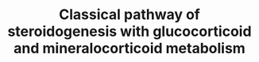 ---
annotations:
- id: DOID:0090139
  type: Disease Ontology
  value: cortisone reductase deficiency
- id: PW:0001479
  parent: disease pathway
  type: Pathway Ontology
  value: lipoid congenital adrenal hyperplasia pathway
- id: DOID:0050811
  parent: genetic disease
  type: Disease Ontology
  value: congenital adrenal hyperplasia
- id: PW:0001152
  parent: classic metabolic pathway
  type: Pathway Ontology
  value: steroid biosynthetic pathway
- id: PW:0000013
  parent: disease pathway
  type: Pathway Ontology
  value: disease pathway
- id: DOID:0090121
  type: Disease Ontology
  value: obsolete apparent mineralocorticoid excess
- id: DOID:3765
  type: Disease Ontology
  value: pseudohermaphroditism
- id: PW:0000002
  parent: classic metabolic pathway
  type: Pathway Ontology
  value: classic metabolic pathway
- id: PW:0000770
  parent: classic metabolic pathway
  type: Pathway Ontology
  value: C19-steroid hormone biosynthetic pathway
- id: DOID:0050546
  parent: genetic disease
  type: Disease Ontology
  value: congenital adrenal insufficiency
- id: PW:0001478
  parent: disease pathway
  type: Pathway Ontology
  value: congenital adrenal hyperplasia pathway
- id: PW:0000070
  parent: classic metabolic pathway
  type: Pathway Ontology
  value: C21-steroid hormone biosynthetic pathway
- id: PW:0002466
  parent: disease pathway
  type: Pathway Ontology
  value: apparent mineralocorticoid excess syndrome pathway
- id: DOID:4367
  parent: genetic disease
  type: Disease Ontology
  value: apparent mineralocorticoid excess syndrome
- id: PW:0000772
  parent: classic metabolic pathway
  type: Pathway Ontology
  value: glucocorticoid biosynthetic pathway
authors:
- ElineSanders
- Ingebude
- DeSl
- IreneHemel
- Egonw
- Fehrhart
- Eweitz
- Finterly
citedin: ''
communities:
- IEM
- RareDiseases
description: 'In the biosynthesis of steroid hormones, cholesterol is transformed
  into mineralocorticoids, glucocorticoids and sex hormones via a series of hydroxylation,
  oxidation and reduction steps. To better understand the molecular level of sexual
  organ maturation in humans, the classical pathway and the alternative pathway of
  this process are produced. The pathways produce the main steroid hormones in humans,
  namely progestogen, corticosteroids, androgens and estrogens.  The classical pathway
  produces androgen, a synthetic steroid hormone that regulates sexual development
  and maintenance of male sex organs by binding to androgen receptors. Next to the
  classical pathway of androgen synthesis, alternative pathways are known, such as
  [https://www.wikipathways.org/index.php/Pathway:WP4524].  For more information and
  details about androgens and the diseases linked with this molecular pathway, see
  Chapter 37 of the book of Blau (ISBN 3642403360 (978-3642403361)).  This pathway
  also includes information on glucocorticoid and mineralocorticoid metabolism (previously
  captured in WP273; overlapping content is indicated with double borders for individual
  nodes; information previously missing is added with dashed borders).  Mineralocorticoid
  (M) and glucocorticoid (G) receptors regulate transcription; either through 11-beta-hydroxysteroid
  dehydrogenase influencing aldosterone specificity on epithelial M-receptors or by
  modulation of AP-1- and NF-kappa-B-induced transcription through G-receptors. Specifically
  for the first case, aldosterone resistance in an autosomal form (a.k.a. pseudohypoaldosteronism)
  is linked to loss-of-function in epithelial Na-channel subunits [http://www.annualreviews.org/doi/abs/10.1146/annurev.med.48.1.231]. '
last-edited: 2024-07-21
ndex: 7bf928e2-8b6b-11eb-9e72-0ac135e8bacf
organisms:
- Homo sapiens
redirect_from:
- /index.php/Pathway:WP4523
- /instance/WP4523
- /instance/WP4523_r134327
revision: r134327
schema-jsonld:
- '@context': https://schema.org/
  '@id': https://wikipathways.github.io/pathways/WP4523.html
  '@type': Dataset
  creator:
    '@type': Organization
    name: WikiPathways
  description: 'In the biosynthesis of steroid hormones, cholesterol is transformed
    into mineralocorticoids, glucocorticoids and sex hormones via a series of hydroxylation,
    oxidation and reduction steps. To better understand the molecular level of sexual
    organ maturation in humans, the classical pathway and the alternative pathway
    of this process are produced. The pathways produce the main steroid hormones in
    humans, namely progestogen, corticosteroids, androgens and estrogens.  The classical
    pathway produces androgen, a synthetic steroid hormone that regulates sexual development
    and maintenance of male sex organs by binding to androgen receptors. Next to the
    classical pathway of androgen synthesis, alternative pathways are known, such
    as [https://www.wikipathways.org/index.php/Pathway:WP4524].  For more information
    and details about androgens and the diseases linked with this molecular pathway,
    see Chapter 37 of the book of Blau (ISBN 3642403360 (978-3642403361)).  This pathway
    also includes information on glucocorticoid and mineralocorticoid metabolism (previously
    captured in WP273; overlapping content is indicated with double borders for individual
    nodes; information previously missing is added with dashed borders).  Mineralocorticoid
    (M) and glucocorticoid (G) receptors regulate transcription; either through 11-beta-hydroxysteroid
    dehydrogenase influencing aldosterone specificity on epithelial M-receptors or
    by modulation of AP-1- and NF-kappa-B-induced transcription through G-receptors.
    Specifically for the first case, aldosterone resistance in an autosomal form (a.k.a.
    pseudohypoaldosteronism) is linked to loss-of-function in epithelial Na-channel
    subunits [http://www.annualreviews.org/doi/abs/10.1146/annurev.med.48.1.231]. '
  keywords:
  - (11)-Deoxycorticosterone
  - (R)20-hydroxy-steroid Dh
  - 11-Deoxycortisol
  - 11b, 21-Dihydroxy-3,20-5b-Pregnan-18-al
  - 11b,17a 21-Trihydroxy-5bPregnane 3,20-dione
  - 11beta-HSD1
  - 11beta-HSD2
  - 17-beta-HSD3
  - 17-hydroxypregnenolone
  - 17-hydroxyprogesterone
  - 17a,21-Dihydroxy-5b-17a,21-Dihydroxy-5b-Pregnane-3,11,20-trione
  - 18-hydroxycorticosterone
  - 20b-Hydroxy-steroid Dh
  - 3-Oxo-5b-Steroid Dh
  - 3-beta-HSD
  - 3B-OH-delta-Steroid Dh
  - 3a,11b,21-Trihydroxy-20-Oxo-5b-Pregnan-18-al
  - 3a-Hydroxy-steroid Dh
  - 3a-OH-5b-Pregnane-20-one
  - 5b-Pregnane-3,20-dione
  - Aldosterone
  - Androstenedione
  - CYP11A1
  - CYP11B2
  - Cholesterol
  - Corticosterone
  - Corticosterone 18-Monooxy
  - Corticosterone methyl oxidase
  - Cortisol
  - Cortisone
  - Cortisone beta-reductase
  - Cortolone
  - Cytochrome b5
  - DHEA
  - Dihydrotestosterone
  - Glucuronides
  - H6PD
  - HSD3B1
  - HSD3B2
  - NADP+
  - NADPH
  - Oestradiol
  - P450Aro
  - P450c11
  - P450c17
  - P450c21
  - P450scc
  - POR
  - Pregnanediol
  - Pregnenolone
  - Progesterone
  - STAR
  - Testosterone
  - Urocortisol
  - Urocortisone
  - steroid 5 alpha-reductase 2
  license: CC0
  name: Classical pathway of steroidogenesis with glucocorticoid and mineralocorticoid
    metabolism
seo: CreativeWork
title: Classical pathway of steroidogenesis with glucocorticoid and mineralocorticoid
  metabolism
wpid: WP4523
---